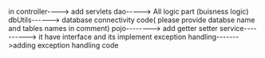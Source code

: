   in 
  controller---->   add servlets
  dao-----> All logic part (buisness logic)
  dbUtils------> database connectivity code( please provide databse name and tables names in comment)
  pojo--------> add getter setter
  service----------> it have interface and its implement
  exception handling------->adding exception handling code
